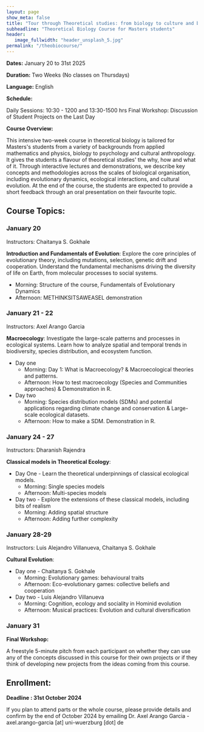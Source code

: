 ```yaml
---
layout: page
show_meta: false
title: "Tour through Theoretical studies: from biology to culture and back"
subheadline: "Theoretical Biology Course for Masters students"
header:
   image_fullwidth: "header_unsplash_5.jpg"
permalink: "/theobiocourse/"
---
```




**Dates:** January 20 to 31st 2025

**Duration:** Two Weeks (No classes on Thursdays)

**Language:** English

**Schedule:**

Daily Sessions:  10:30 - 1200 and 13:30-1500 hrs
Final Workshop: Discussion of Student Projects on the Last Day

**Course Overview:**

This intensive two-week course in theoretical biology is tailored for Masters's students from a variety of backgrounds from applied mathematics and physics, biology to psychology and cultural anthropology. 
It gives the students a flavour of theoretical studies' the why, how and what of it. 
Through interactive lectures and demonstrations, we describe key concepts and methodologies across the scales of biological organisation, including evolutionary dynamics, ecological interactions, and cultural evolution.
At the end of the course, the students are expected to provide a short feedback through an oral presentation on their favourite topic.

## Course Topics:

### January 20

Instructors: Chaitanya S. Gokhale

**Introduction and Fundamentals of Evolution**: Explore the core principles of evolutionary theory, including mutations, selection, genetic drift and cooperation. Understand the fundamental mechanisms driving the diversity of life on Earth, from molecular processes to social systems.

* 	Morning: Structure of the course, Fundamentals of Evolutionary Dynamics
* 	Afternoon: METHINKSITSAWEASEL demonstration

### January 21 - 22

Instructors: Axel Arango Garcia

**Macroecology**: Investigate the large-scale patterns and processes in ecological systems. Learn how to analyze spatial and temporal trends in biodiversity, species distribution, and ecosystem function.

* Day one 
	* Morning: Day 1: What is Macroecology? & Macroecological theories and patterns. 
	* Afternoon: How to test macroecology (Species and Communities approaches) & Demonstration in R.
* Day two
	* Morning: Species distribution models (SDMs) and potential applications regarding climate change and conservation & Large-scale ecological datasets. 
	* Afternoon: How to make a SDM. Demonstration in R.

### January 24 - 27

Instructors: Dharanish Rajendra

**Classical models in Theoretical Ecology**: 

* Day One - Learn the theoretical underpinnings of classical ecological models. 
	* 	Morning: Single species models
	* 	Afternoon: Multi-species models
* Day two - Explore the extensions of these classical models, including bits of realism 
	* 	Morning: Adding spatial structure
	* 	Afternoon: Adding further complexity

### January 28-29

Instructors: Luis Alejandro Villanueva, Chaitanya S. Gokhale

**Cultural Evolution**: 

* Day one - Chaitanya S. Gokhale
	* 	Morning: Evolutionary games: behavioural traits
	* 	Afternoon: Eco-evolutionary games: collective beliefs and cooperation
* Day two - Luis Alejandro Villanueva
	* 	Morning: Cognition, ecology and sociality in Hominid evolution
	* 	Afternoon: Musical practices: Evolution and cultural diversification


### January 31

**Final Workshop:**

A freestyle 5-minute pitch from each participant on whether they can use any of the concepts discussed in this course for their own projects or if they think of developing new projects from the ideas coming from this course.

## Enrollment:

**Deadline : 31st October 2024**

If you plan to attend parts or the whole course, please provide details and confirm by the end of October 2024 by emailing Dr. Axel Arango Garcia - axel.arango-garcia [at] uni-wuerzburg [dot] de

